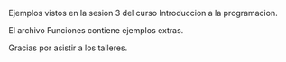 Ejemplos vistos en la sesion 3 del curso Introduccion a la programacion.

El archivo Funciones contiene ejemplos extras.

Gracias por asistir a los talleres.